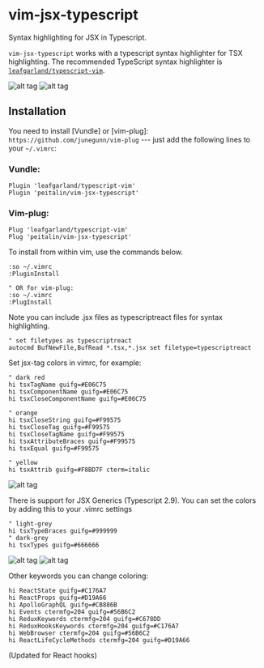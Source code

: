 vim-jsx-typescript
=======

Syntax highlighting for JSX in Typescript.

`vim-jsx-typescript` works with a typescript syntax highlighter for TSX highlighting. The recommended TypeScript syntax highlighter is [`leafgarland/typescript-vim`][1].


![alt tag](./screen1.jpg)
![alt tag](./screen2.jpg)


## Installation

You need to install [Vundle] or [vim-plug]: `https://github.com/junegunn/vim-plug` --- just add the following lines to
your `~/.vimrc`:

### Vundle:

```
Plugin 'leafgarland/typescript-vim'
Plugin 'peitalin/vim-jsx-typescript'
```

### Vim-plug:

```
Plug 'leafgarland/typescript-vim'
Plug 'peitalin/vim-jsx-typescript'
```

To install from within vim, use the commands below.
```
:so ~/.vimrc
:PluginInstall

" OR for vim-plug:
:so ~/.vimrc
:PlugInstall

```

Note you can include .jsx files as typescriptreact files for syntax highlighting.
```
" set filetypes as typescriptreact
autocmd BufNewFile,BufRead *.tsx,*.jsx set filetype=typescriptreact
```


Set jsx-tag colors in vimrc, for example:
```
" dark red
hi tsxTagName guifg=#E06C75
hi tsxComponentName guifg=#E06C75
hi tsxCloseComponentName guifg=#E06C75

" orange
hi tsxCloseString guifg=#F99575
hi tsxCloseTag guifg=#F99575
hi tsxCloseTagName guifg=#F99575
hi tsxAttributeBraces guifg=#F99575
hi tsxEqual guifg=#F99575

" yellow
hi tsxAttrib guifg=#F8BD7F cterm=italic
```


![alt tag](./screen4.jpg)

There is support for JSX Generics (Typescript 2.9). You can set the colors by adding this to your .vimrc settings
```
" light-grey
hi tsxTypeBraces guifg=#999999
" dark-grey
hi tsxTypes guifg=#666666

```

![alt tag](./screen5.jpg)
![alt tag](./screen9.jpg)

Other keywords you can change coloring:
```
hi ReactState guifg=#C176A7
hi ReactProps guifg=#D19A66
hi ApolloGraphQL guifg=#CB886B
hi Events ctermfg=204 guifg=#56B6C2
hi ReduxKeywords ctermfg=204 guifg=#C678DD
hi ReduxHooksKeywords ctermfg=204 guifg=#C176A7
hi WebBrowser ctermfg=204 guifg=#56B6C2
hi ReactLifeCycleMethods ctermfg=204 guifg=#D19A66
```
(Updated for React hooks)

[1]: https://github.com/leafgarland/typescript-vim
